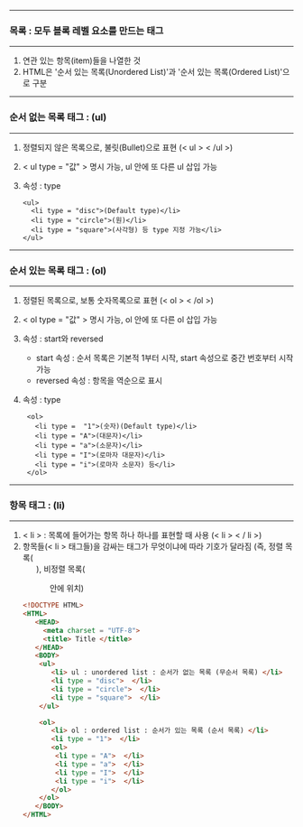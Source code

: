 -----
### 목록 : 모두 블록 레벨 요소를 만드는 태그
-----
1. 연관 있는 항목(item)들을 나열한 것
2. HTML은 '순서 있는 목록(Unordered List)'과 '순서 있는 목록(Ordered List)'으로 구분

-----
### 순서 없는 목록 태그 : (ul)
-----
1. 정렬되지 않은 목록으로, 불릿(Bullet)으로 표현 (< ul > < /ul >)
2. < ul type = "값" > 명시 가능, ul 안에 또 다른 ul 삽입 가능
3. 속성 : type
   
       <ul>
         <li type = "disc">(Default type)</li>
         <li type = "circle">(원)</li>
         <li type = "square">(사각형) 등 type 지정 가능</li>
       </ul>
   
-----
### 순서 있는 목록 태그 : (ol)
-----
1. 정렬된 목록으로, 보통 숫자목록으로 표현 (< ol > < /ol >)
2. < ol type = "값" > 명시 가능, ol 안에 또 다른 ol 삽입 가능
3. 속성 : start와 reversed
   - start 속성 : 순서 목록은 기본적 1부터 시작, start 속성으로 중간 번호부터 시작 가능
   - reversed 속성 : 항목을 역순으로 표시
4. 속성 : type

        <ol>
          <li type =  "1">(숫자)(Default type)</li>
          <li type = "A">(대문자)</li>
          <li type = "a">(소문자)</li>
          <li type = "I">(로마자 대문자)</li>
          <li type = "i">(로마자 소문자) 등</li>
        </ol>
   
-----
### 항목 태그 : (li)
-----
1. < li > : 목록에 들어가는 항목 하나 하나를 표현할 때 사용 (< li > < / li >)
2. 항목들(< li > 태그들)을 감싸는 태그가 무엇이냐에 따라 기호가 달라짐 (즉, 정렬 목록(<ol>), 비정렬 목록(<ul> 안에 위치)


```html
<!DOCTYPE HTML>
<HTML>
   <HEAD>
     <meta charset = "UTF-8"> 
     <title> Title </title>
   </HEAD>
   <BODY>
	<ul> 
	   <li> ul : unordered list : 순서가 없는 목록 (무순서 목록) </li>
	   <li type = "disc">  </li>
	   <li type = "circle">  </li>
	   <li type = "square">  </li>
	</ul>

	<ol>
	   <li> ol : ordered list : 순서가 있는 목록 (순서 목록) </li>
	   <li type = "1">  </li>
	   <ol>
		<li type = "A">  </li>
		<li type = "a">  </li>
		<li type = "I">  </li>
		<li type = "i">  </li>
	   </ol>
	</ol>
   </BODY>
</HTML>
```
